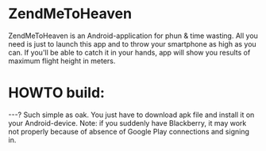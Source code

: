 # ZendMeToHeaven

ZendMeToHeaven is an Android-application for phun & time wasting. All you need is just to launch this app and to throw your smartphone as high as you can. If you'll be able to catch it in your hands, app will show you results of maximum flight height in meters. 

# HOWTO build:
---?
Such simple as oak. You just have to download apk file and install it on your Android-device.
Note: if you suddenly have Blackberry, it may work not properly because of absence of Google Play connections and signing in.
